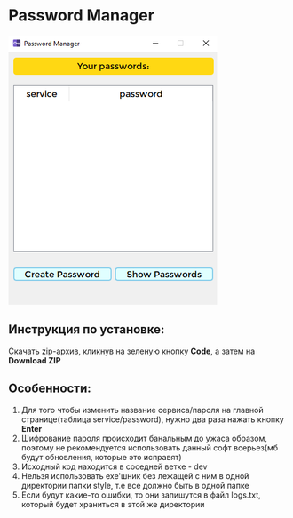 # Password Manager
![Image alt](https://github.com/leodedsec/readme_images/raw/main/password_manager_images/password_manager_1.png)
## Инструкция по установке:
Скачать zip-архив, кликнув на зеленую кнопку **Code**, а затем на **Download ZIP**

## Особенности:
1) Для того чтобы изменить название сервиса/пароля на главной странице(таблица service/password), нужно два раза нажать кнопку **Enter**
2) Шифрование пароля происходит банальным до ужаса образом, поэтому не рекомендуется использовать данный софт всерьез(мб будут обновления, которые это исправят)
3) Исходный код находится в соседней ветке - dev
4) Нельзя использовать exe'шник без лежащей с ним в одной директории папки style, т.е все должно быть в одной папке
5) Если будут какие-то ошибки, то они запишутся в файл logs.txt, который будет храниться в этой же директории
